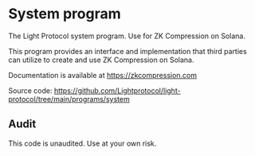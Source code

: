 # System program

The Light Protocol system program. Use for ZK Compression on Solana.

This program provides an interface and implementation that third parties can utilize to create and use ZK Compression on Solana.

Documentation is available at https://zkcompression.com

Source code: https://github.com/Lightprotocol/light-protocol/tree/main/programs/system

## Audit

This code is unaudited. Use at your own risk.
